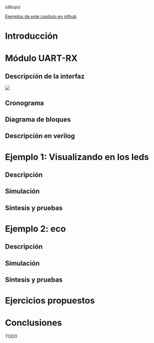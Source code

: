 (dibujo)

[Ejemplos de este capítulo en github](https://github.com/Obijuan/open-fpga-verilog-tutorial/tree/master/tutorial/T25-uart-rx)

# Introducción

# Módulo UART-RX
## Descripción de la interfaz

![](https://github.com/Obijuan/open-fpga-verilog-tutorial/raw/master/tutorial/T25-uart-rx/images/uart-rx-1.png)

## Cronograma
## Diagrama de bloques
## Descripción en verilog

# Ejemplo 1: Visualizando en los leds
## Descripción 
## Simulación
## Síntesis y pruebas

# Ejemplo 2: eco
## Descripción
## Simulación
## Síntesis y pruebas

# Ejercicios propuestos
# Conclusiones
TODO
